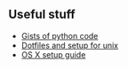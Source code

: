 ## Useful stuff

- [Gists of python code](https://gist.github.com/AntonOsika)
- [Dotfiles and setup for unix](https://github.com/AntonOsika/dotfiles) 
- [OS X setup guide](http://sourabhbajaj.com/mac-setup/index.html)
